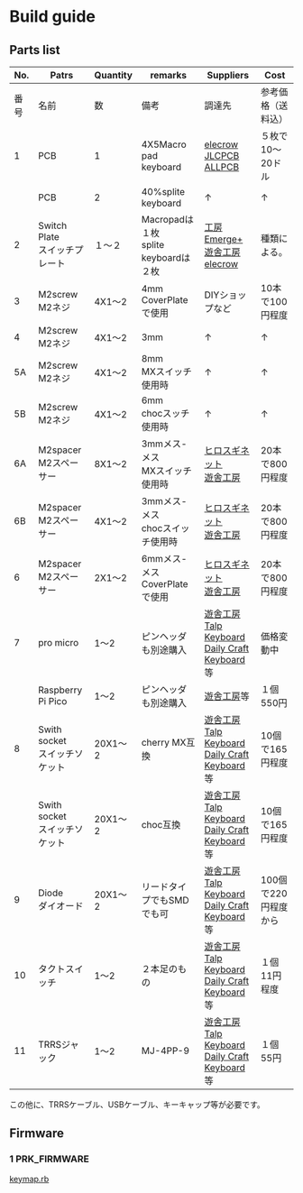 # Build guide

## Parts list


| No. | Patrs | Quantity | remarks | Suppliers | Cost |
|--|--|--|--|--|--|
|番号|名前|数|備考|調達先|参考価格（送料込）|<br>
|1|PCB|1|4X5Macro pad<br>keyboard|[elecrow](https://www.elecrow.com)<br>[JLCPCB](https://jlcpcb.com)<br>[ALLPCB](https://www.allpcb.com)|５枚で10〜20ドル|<br>
||PCB|2|40%splite keyboard|↑|↑|
|2|Switch Plate<br>スイッチプレート|１〜２|Macropadは１枚<br>splite keyboardは２枚|[工房Emerge+](https://www.emergeplus.jp/laser-cutting-service/contact/)<br>[遊舎工房](https://yushakobo.jp)<br>[elecrow](https://www.elecrow.com)|種類による。|
|3|M2screw<br>M2ネジ|4X1〜2|4mm<br>CoverPlateで使用|DIYショップなど|10本で100円程度|
|4|M2screw<br>M2ネジ|4X1〜2|3mm|↑|↑|
|5A|M2screw<br>M2ネジ|4X1〜2|8mm<br>MXスイッチ使用時|↑|↑|
|5B|M2screw<br>M2ネジ|4X1〜2|6mm<br>chocスッチ使用時|↑|↑|
|6A|M2spacer<br>M2スペーサー|8X1〜2|3mmメス-メス<br>MXスイッチ使用時|[ヒロスギネット](https://www.hirosugi-net.co.jp/shop/c/c10/)<br>[遊舎工房](https://yushakobo.jp)|20本で800円程度|
|6B|M2spacer<br>M2スペーサー|4X1〜2|3mmメス-メス<br>chocスイッチ使用時|[ヒロスギネット](https://www.hirosugi-net.co.jp/shop/c/c10/)<br>[遊舎工房](https://yushakobo.jp)|20本で800円程度|
|6|M2spacer<br>M2スペーサー|2X1〜2|6mmメス-メス<br>CoverPlateで使用|[ヒロスギネット](https://www.hirosugi-net.co.jp/shop/c/c10/)<br>[遊舎工房](https://yushakobo.jp)|20本で800円程度|
|7|pro micro|1〜2|ピンヘッダも別途購入|[遊舎工房](https://yushakobo.jp)<br>[Talp Keyboard](https://talpkeyboard.net)<br>[Daily Craft Keyboard](https://shop.dailycraft.jp)等|価格変動中|
||Raspberry Pi Pico|1〜2|ピンヘッダも別途購入|[遊舎工房](https://yushakobo.jp)等|１個550円|
|8|Swith socket<br>スイッチソケット|20X1〜2|cherry MX互換|[遊舎工房](https://yushakobo.jp)<br>[Talp Keyboard](https://talpkeyboard.net)<br>[Daily Craft Keyboard](https://shop.dailycraft.jp)等|10個で165円程度|
||Swith socket<br>スイッチソケット|20X1〜2|choc互換|[遊舎工房](https://yushakobo.jp)<br>[Talp Keyboard](https://talpkeyboard.net)<br>[Daily Craft Keyboard](https://shop.dailycraft.jp)等|10個で165円程度|
|9|Diode<br>ダイオード|20X1〜2|リードタイプでもSMDでも可|[遊舎工房](https://yushakobo.jp)<br>[Talp Keyboard](https://talpkeyboard.net)<br>[Daily Craft Keyboard](https://shop.dailycraft.jp)等|100個で220円程度から|
|10|タクトスイッチ|1〜2|２本足のもの|[遊舎工房](https://yushakobo.jp)<br>[Talp Keyboard](https://talpkeyboard.net)<br>[Daily Craft Keyboard](https://shop.dailycraft.jp)等|１個11円程度|
|11|TRRSジャック|1〜2|MJ-4PP-9|[遊舎工房](https://yushakobo.jp)<br>[Talp Keyboard](https://talpkeyboard.net)<br>[Daily Craft Keyboard](https://shop.dailycraft.jp)等|１個55円|

この他に、TRRSケーブル、USBケーブル、キーキャップ等が必要です。

## Firmware

### 1 PRK_FIRMWARE

[keymap.rb]()



